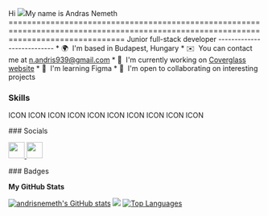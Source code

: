 Hi ![](https://user-images.githubusercontent.com/18350557/176309783-0785949b-9127-417c-8b55-ab5a4333674e.gif)My name is Andras Nemeth =====================================================================================================================================  Junior full-stack developer ---------------------------  * 🌍  I'm based in Budapest, Hungary * ✉️  You can contact me at [n.andris939@gmail.com](mailto:n.andris939@gmail.com) * 🚀  I'm currently working on [Coverglass website](http://coverglassmanual.netlify.app/) * 🧠  I'm learning Figma * 🤝  I'm open to collaborating on interesting projects

### Skills  

<p align="left"> ICON ICON ICON ICON ICON ICON ICON ICON ICON ICON  </p> 
 ### Socials  <p align="left"> <a href="https://www.github.com/andrisnemeth" target="_blank" rel="noreferrer"> <picture> <source media="(prefers-color-scheme: dark)" srcset="https://raw.githubusercontent.com/danielcranney/readme-generator/main/public/icons/socials/github-dark.svg" /> <source media="(prefers-color-scheme: light)" srcset="https://raw.githubusercontent.com/danielcranney/readme-generator/main/public/icons/socials/github.svg" /> <img src="https://raw.githubusercontent.com/danielcranney/readme-generator/main/public/icons/socials/github.svg" width="32" height="32" /> </picture> </a> <a href="https://www.linkedin.com/in/andrasnemeth939" target="_blank" rel="noreferrer"> <picture> <source media="(prefers-color-scheme: dark)" srcset="undefined" /> <source media="(prefers-color-scheme: light)" srcset="https://raw.githubusercontent.com/danielcranney/readme-generator/main/public/icons/socials/linkedin.svg" /> <img src="https://raw.githubusercontent.com/danielcranney/readme-generator/main/public/icons/socials/linkedin.svg" width="32" height="32" /> </picture> </a></p>
### Badges

<b>My GitHub Stats</b>

<a href="http://www.github.com/andrisnemeth"><img src="https://github-readme-stats.vercel.app/api?username=andrisnemeth&show_icons=true&hide=&count_private=true&title_color=0891b2&text_color=ffffff&icon_color=0891b2&bg_color=1c1917&hide_border=true&show_icons=true" alt="andrisnemeth's GitHub stats" /></a>
<a href="http://www.github.com/andrisnemeth"><img src="https://github-readme-streak-stats.herokuapp.com/?user=andrisnemeth&stroke=ffffff&background=1c1917&ring=0891b2&fire=0891b2&currStreakNum=ffffff&currStreakLabel=0891b2&sideNums=ffffff&sideLabels=ffffff&dates=ffffff&hide_border=true" /></a>
<a href="https://github.com/andrisnemeth" align="left"><img src="https://github-readme-stats.vercel.app/api/top-langs/?username=andrisnemeth&langs_count=10&title_color=0891b2&text_color=ffffff&icon_color=0891b2&bg_color=1c1917&hide_border=true&locale=en&custom_title=Top%20%Languages" alt="Top Languages" /></a>
